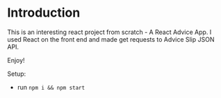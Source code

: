 # Introduction

This is an interesting react project from scratch - A React Advice App. I used React on the front end and made get requests to Advice Slip JSON API.

Enjoy!

Setup:

- run `npm i && npm start`
